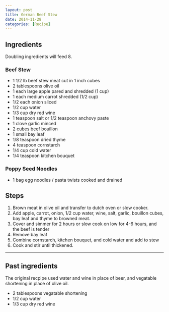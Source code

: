 ```yaml
---
layout: post
title: German Beef Stew
date: 2014-11-28
categories: [Recipe]
---
```


## Ingredients

Doubling ingredients will feed 8.

### Beef Stew

* 1 1/2 lb beef stew meat cut in 1 inch cubes
* 2 tablespoons olive oil
* 1 each large apple pared and shredded (1 cup)
* 1 each medium carrot shredded (1/2 cup)
* 1/2 each onion sliced
* 1/2 cup water
* 1/3 cup dry red wine
* 1 teaspoon salt or 1/2 teaspoon anchovy paste
* 1 clove garlic minced
* 2 cubes beef bouillon
* 1 small bay leaf
* 1/8 teaspoon dried thyme
* 4 teaspoon cornstarch
* 1/4 cup cold water
* 1/4 teaspoon kitchen bouquet

### Poppy Seed Noodles

* 1 bag egg noodles / pasta twists cooked and drained

## Steps

1. Brown meat in olive oil and transfer to dutch oven or slow cooker.
1. Add apple, carrot, onion, 1/2 cup water, wine, salt, garlic, bouillon cubes, bay leaf and thyme to browned meat.
1. Cover and simmer for 2 hours or slow cook on low for 4-6 hours, and the beef is tender
1. Remove bay leaf
1. Combine cornstarch, kitchen bouquet, and cold water and add to stew
1. Cook and stir until thickened.

---

## Past ingredients

The original recpipe used water and wine in place of beer, and vegatable shortening in place of olive oil. 

* 2 tablespoons vegatable shortening
* 1/2 cup water
* 1/3 cup dry red wine

